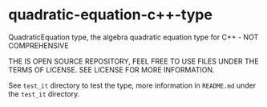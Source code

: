 # quadratic-equation-c++-type
QuadraticEquation type, the algebra quadratic equation type for C++ - NOT COMPREHENSIVE

THE IS OPEN SOURCE REPOSITORY, FEEL FREE TO USE FILES UNDER THE TERMS OF LICENSE.
SEE LICENSE FOR MORE INFORMATION.

See `test_it` directory to test the type, more information in `README.md` under the `test_it` directory.